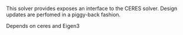 This solver provides exposes an interface to the CERES solver.
Design updates are perfomed in a piggy-back fashion.

Depends on ceres and Eigen3
